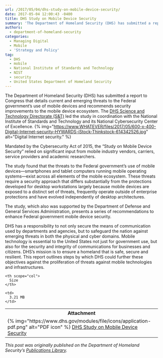```yaml
---
url: /2017/05/04/dhs-study-on-mobile-device-security/
date: 2017-05-04 12:00:43 -0400
title: DHS Study on Mobile Device Security
summary: 'The Department of Homeland Security (DHS) has submitted a report to Congress that details current and emerging threats to the Federal government&rsquo;s use of mobile devices and recommends security improvements to the mobile device ecosystem. The DHS Science and Technology Directorate (S&T) led the study in coordination with the National Institute of Standards and Technology'
authors:
  - department-of-homeland-security
categories:
  - Managing Digital
  - Mobile
  - 'Strategy and Policy'
tag:
  - DHS
  - mobile
  - National Institute of Standards and Technology
  - NIST
  - security
  - United States Department of Homeland Security
---
```


The Department of Homeland Security (DHS) has submitted a report to Congress that details current and emerging threats to the Federal government’s use of mobile devices and recommends security improvements to the mobile device ecosystem. The <a href="https://www.dhs.gov/science-and-technology" target="_blank" rel="noopener noreferrer">DHS Science and Technology Directorate (S&T)</a> led the study in coordination with the National Institute of Standards and Technology and its National Cybersecurity Center of Excellence. {% img="https://www.WHATEVER/files/2017/05/600-x-400-Digital-Internet-security-HYWARDS-iStock-Thinkstock-614342526.jpg" alt="Digital Internet security." %} 

Mandated by the Cybersecurity Act of 2015, the “Study on Mobile Device Security” relied on significant input from mobile industry vendors, carriers, service providers and academic researchers.

The study found that the threats to the Federal government’s use of mobile devices—smartphones and tablet computers running mobile operating systems—exist across all elements of the mobile ecosystem. These threats require a security approach that differs substantially from the protections developed for desktop workstations largely because mobile devices are exposed to a distinct set of threats, frequently operate outside of enterprise protections and have evolved independently of desktop architectures.

The study, which also was supported by the Department of Defense and General Services Administration, presents a series of recommendations to enhance Federal government mobile device security.

DHS has a responsibility to not only secure the means of communication used by departments and agencies, but to safeguard the nation against emerging threats in both the physical and cyber domains. Mobile technology is essential to the United States not just for government use, but also for the security and integrity of communications for businesses and citizens. DHS’s mission is to ensure a homeland that is safe, secure and resilient. This report outlines steps by which DHS could further these objectives against the proliferation of threats against mobile technologies and infrastructures.

<table class="sticky-enabled tableheader-processed sticky-table">
  <tr>
    <th scope="col">
      Attachment
    </th>
    
    <th scope="col">
      Size
    </th>
  </tr>
  
  <tr class="odd">
    <td scope="row">
      <span class="file">{% img="https://www.dhs.gov/modules/file/icons/application-pdf.png" alt="PDF icon" %} <a title="DHS Study on Mobile Device Security - April 2017-FINAL.pdf" href="https://www.dhs.gov/sites/default/files/publications/DHS%20Study%20on%20Mobile%20Device%20Security%20-%20April%202017-FINAL.pdf">DHS Study on Mobile Device Security</a></span>
    </td>
    
    <td>
      3.21 MB
    </td>
  </tr>
</table>

_This post was originally published on the Department of Homeland Security&#8217;s <a href="https://www.dhs.gov/publication/csd-mobile-device-security-study" target="_blank" rel="noopener noreferrer">Publications Library</a>._